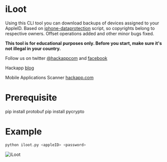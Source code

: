 iLoot
=====

Using this CLI tool you can download backups of devices assigned to your AppleID. Based on [iphone-dataprotection](https://code.google.com/p/iphone-dataprotection/) script, so copyrights belong to respective owners. Offset operations added and other minor bugs fixed.

**This tool is for educational purposes only. Before you start, make sure it's not illegal in your country.**

Follow us on twitter [@hackappcom](https://twitter.com/hackappcom)  and [facebook](https://www.facebook.com/groups/1480690882187595/)

Hackapp [blog](blog.hackapp.com)

Mobile Applications Scanner [hackapp.com](https://hackapp.com)

Prerequisite
======

pip install protobuf
pip install pycrypto

Example
======
```bash
python iloot.py <appleID> <password>
```
![iLoot](https://raw.githubusercontent.com/hackappcom/iloot/master/iloot.png "iloot")



 
